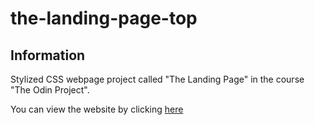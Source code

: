 # the-landing-page-top

## Information
Stylized CSS webpage project called "The Landing Page" in the course "The Odin Project".

You can view the website by clicking [here](https://bakkaboi69.github.io/the-landing-page-top/)